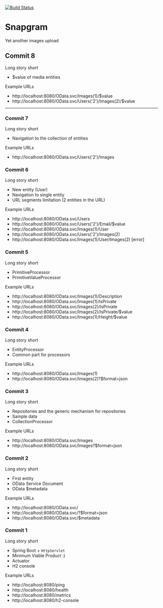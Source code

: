 [![Build Status](https://travis-ci.org/sollersconsulting/confitura2017.svg?branch=master)](https://travis-ci.org/sollersconsulting/confitura2017)

# Snapgram
Yet another images upload

## Commit 8
Long story short
* $value of media entities

Example URLs
* http://localhost:8080/OData.svc/Images(1)/$value
* http://localhost:8080/OData.svc/Users('2')/Images(2)/$value

***

### Commit 7
Long story short
* Navigation to the collection of entities

Example URLs
* http://localhost:8080/OData.svc/Users('2')/Images

### Commit 6
Long story short
* New entity (User)
* Navigation to single entity
* URL segments limitation (2 entities in the URL)

Example URLs
* http://localhost:8080/OData.svc/Users
* http://localhost:8080/OData.svc/Users('2')/Email/$value
* http://localhost:8080/OData.svc/Images(1)/User
* http://localhost:8080/OData.svc/Users('2')/Images(2)
* http://localhost:8080/OData.svc/Images(1)/User/Images(2) [error]

### Commit 5
Long story short
* PrimitiveProcessor
* PrimitiveValueProcessor

Example URLs
* http://localhost:8080/OData.svc/Images(1)/Description
* http://localhost:8080/OData.svc/Images(1)/IsPrivate
* http://localhost:8080/OData.svc/Images(2)/IsPrivate
* http://localhost:8080/OData.svc/Images(2)/IsPrivate/$value
* http://localhost:8080/OData.svc/Images(1)/Height/$value

### Commit 4
Long story short
* EntityProcessor
* Common part for processors

Example URLs
* http://localhost:8080/OData.svc/Images(1)
* http://localhost:8080/OData.svc/Images(2)?$format=json

### Commit 3
Long story short
* Repositories and the generic mechanism for repositories
* Sample data
* CollectionProcessor

Example URLs
* http://localhost:8080/OData.svc/Images
* http://localhost:8080/OData.svc/Images?$format=json

### Commit 2
Long story short
* First entity
* OData Service Document
* OData $metadata

Example URLs
* http://localhost:8080/OData.svc/
* http://localhost:8080/OData.svc/?$format=json
* http://localhost:8080/OData.svc/$metadata

### Commit 1
Long story short
* Spring Boot + `HttpServlet`
* Minimum Viable Product :)
* Actuator
* H2 console

Example URLs
* http://localhost:8080/ping
* http://localhost:8080/health
* http://localhost:8080/metrics
* http://localhost:8080/h2-console
